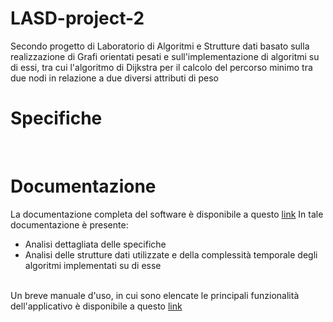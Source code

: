 # LASD-project-2
Secondo progetto di Laboratorio di Algoritmi e Strutture dati basato sulla realizzazione di Grafi orientati pesati e sull'implementazione di algoritmi su di essi, tra cui l'algoritmo di Dijkstra per il calcolo del percorso minimo tra due nodi in relazione a due diversi attributi di peso

<H1> Specifiche </H1>

<br>
<H1> Documentazione</H1>
La documentazione completa del software è disponibile a questo <a href= "https://drive.google.com/file/d/1fxxHk9h_lbXfYuAgfIr3QpwByqqhPSG_/view?usp=sharing"> link</a>
In tale documentazione è presente:
<ul type="cyrcle">
  <li>Analisi dettagliata delle specifiche</li>
  <li>Analisi delle strutture dati utilizzate e della complessità temporale degli algoritmi implementati su di esse</li>
</ul>
<br>
Un breve manuale d'uso, in cui sono elencate le principali funzionalità dell'applicativo è disponibile a questo <a href="https://drive.google.com/file/d/1R8kEsXVH6-bzpgRhh_dLA3Q7eVzIzN3v/view?usp=sharing"> link</a><br>

